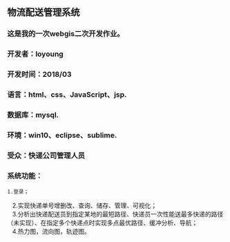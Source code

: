 ## 物流配送管理系统
### 这是我的一次webgis二次开发作业。
### 开发者：loyoung
### 开发时间：2018/03
### 语言：html、css、JavaScript、jsp.
### 数据库：mysql.
### 环境：win10、eclipse、sublime.
### 受众：快递公司管理人员
### 系统功能：  
    1.登录；    
    2.实现快递单号增删改、查询、储存、管理、可视化；    
    3.分析出快递配送员到指定某地的最短路径、快递员一次性能送最多快递的路径（未实现）、在指定多个快递点时实现多点最优路径、缓冲分析、导航；    
    4.热力图，流向图，轨迹图。  
    
